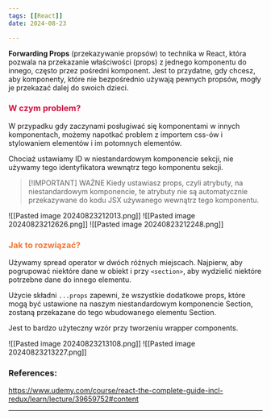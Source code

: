 ```yaml
--- 
tags: [[React]]
date: 2024-08-23

---
```


**Forwarding Props** (przekazywanie propsów) to technika w React, która pozwala na przekazanie właściwości (props) z jednego komponentu do innego, często przez pośredni komponent. Jest to przydatne, gdy chcesz, aby komponenty, które nie bezpośrednio używają pewnych propsów, mogły je przekazać dalej do swoich dzieci.
### <span style="color: #d11141;">W czym problem?</span>

W przypadku gdy zaczynami posługiwać się komponentami w innych komponentach, możemy napotkać problem z importem css-ów i stylowaniem elementów i im potomnych elementów.

Chociaż ustawiamy ID w niestandardowym komponencie sekcji, nie używamy tego identyfikatora wewnątrz tego komponentu sekcji.

> [!IMPORTANT]  WAŻNE
>Kiedy ustawiasz props, czyli atrybuty, na niestandardowym komponencie, te atrybuty nie są automatycznie przekazywane do kodu JSX używanego wewnątrz tego komponentu.

![[Pasted image 20240823212013.png]]
![[Pasted image 20240823212626.png]]
![[Pasted image 20240823212248.png]]

### <span style="color: #f37735">Jak to rozwiązać?</span>

Używamy spread operator w dwóch różnych miejscach. Najpierw, aby pogrupować niektóre dane w obiekt i przy `<section>`, aby wydzielić niektóre potrzebne dane do innego elementu.

Użycie składni `...props` zapewni, że wszystkie dodatkowe props, które mogą być ustawione na naszym niestandardowym komponencie Section, zostaną przekazane do tego wbudowanego elementu Section.

Jest to bardzo użyteczny wzór przy tworzeniu wrapper components.

![[Pasted image 20240823213108.png]]
![[Pasted image 20240823213227.png]]


### References:
https://www.udemy.com/course/react-the-complete-guide-incl-redux/learn/lecture/39659752#content

---



